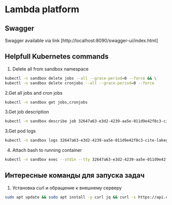 # Lambda platform

## Swagger

Swagger available via link [http://localhost:8090/swagger-ui/index.html]

## Helpfull Kubernetes commands

1. Delete all from sandbox namespace
```bash
kubectl -n sandbox delete jobs --all --grace-period=0 --force && \
kubectl -n sandbox delete cronjobs --all --grace-period=0 --force
```

2.Get all jobs and cron jobs
```bash
kubectl -n sandbox get jobs,cronjobs
```

3.Get job description
```bash
kubectl -n sandbox describe job 32647a63-e3d2-4239-aa5e-011d9e42f8c3-cite-newmarioport-1
```

3.Get pod logs
```bash
kubectl -n sandbox logs 32647a63-e3d2-4239-aa5e-011d9e42f8c3-cite-lakegiovannaburg9976c
```

4. Attach bash to running container
```bash
kubectl -n sandbox exec --stdin --tty 32647a63-e3d2-4239-aa5e-011d9e42f8c3-testjob-3970-1-884mk -- /bin/bash
```

## Интересные команды для запуска задач

1. Установка curl и обращение к внешнему серверу
```bash
sudo apt update && sudo apt install -y curl jq && curl -s https://api.chucknorris.io/jokes/random | jq -r '.value'
```
